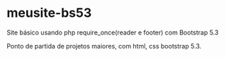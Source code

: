 # meusite-bs53
Site básico usando php require_once(reader e footer) com Bootstrap 5.3

Ponto de partida de projetos maiores, com html, css bootstrap 5.3.

